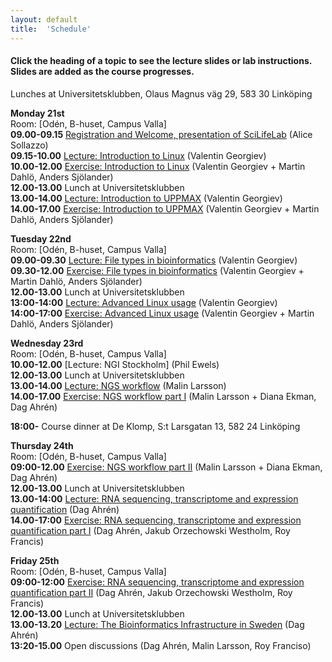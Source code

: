 ```yaml
---
layout: default
title:  'Schedule'
---
```


#### Click the heading of a topic to see the lecture slides or lab instructions. Slides are added as the course progresses.

Lunches at Universitetsklubben, Olaus Magnus väg 29, 583 30 Linköping


**Monday 21st**  
Room: [Odén, B-huset, Campus Valla]  
**09.00-09.15** [Registration and Welcome, presentation of SciLifeLab](slides/Staaf_Intro_NGS_data_Ua_VT17_170123.pdf) (Alice Sollazzo)  
**09.15-10.00** [Lecture: Introduction to Linux](slides/linux-tutorial.pdf) (Valentin Georgiev)  
**10.00-12.00** [Exercise: Introduction to Linux](labs/linux-intro) (Valentin Georgiev + Martin Dahlö, Anders Sjölander)  
**12.00-13.00** Lunch at Universitetsklubben  
**13.00-14.00** [Lecture: Introduction to UPPMAX](slides/UPPMAX-tutorial.pdf) (Valentin Georgiev)  
**14.00-17.00** [Exercise: Introduction to UPPMAX](labs/uppmax-intro) (Valentin Georgiev + Martin Dahlö, Anders Sjölander)  

**Tuesday 22nd**  
Room: [Odén, B-huset, Campus Valla]  
**09.00-09.30** [Lecture: File types in bioinformatics](slides/file_types.pdf) (Valentin Georgiev)  
**09.30-12.00** [Exercise: File types in bioinformatics](labs/filetypes) (Valentin Georgiev + Martin Dahlö, Anders Sjölander)  
**12.00-13.00** Lunch at Universitetsklubben  
**13:00-14:00** [Lecture: Advanced Linux usage](slides/advanced_linux.pdf) (Valentin Georgiev)  
**14:00-17:00** [Exercise: Advanced Linux usage](labs/loops_lab) (Valentin Georgiev + Martin Dahlö, Anders Sjölander)  

**Wednesday 23rd**  
Room: [Odén, B-huset, Campus Valla]  
**10.00-12.00** [Lecture: NGI Stockholm] (Phil Ewels)  
**12.00-13.00** Lunch at Universitetsklubben  
**13.00-14.00** [Lecture: NGS workflow](slides/NGS_workflow.pdf) (Malin Larsson)  
**14.00-17.00** [Exercise: NGS workflow part I](labs/NGS_workflow) (Malin Larsson + Diana Ekman, Dag Ahrén)  

**18:00-** Course dinner at De Klomp, S:t Larsgatan 13, 582 24 Linköping

**Thursday 24th**  
Room: [Odén, B-huset, Campus Valla]  
**09:00-12.00** [Exercise: NGS workflow part II](labs/NGS_workflow) (Malin Larsson + Diana Ekman, Dag Ahrén)  
**12.00-13.00** Lunch at Universitetsklubben  
**13.00-14:00** [Lecture: RNA sequencing, transcriptome and expression quantification](slides/rnaseq.pdf) (Dag Ahrén)  
**14.00-17:00** [Exercise: RNA sequencing, transcriptome and expression quantification part I](labs/rnaseq_161129) (Dag Ahrén, Jakub Orzechowski Westholm, Roy Francis)  

**Friday 25th**  
Room: [Odén, B-huset, Campus Valla]  
**09:00-12:00** [Exercise: RNA sequencing, transcriptome and expression quantification part II](labs/rnaseq_161129) (Dag Ahrén, Jakub Orzechowski Westholm, Roy Francis)  
**12.00-13.00** Lunch at Universitetsklubben  
**13.00-13.20** [Lecture: The Bioinformatics Infrastructure in Sweden](slides/NBIS.pdf) (Dag Ahrén)    
**13:20-15.00** Open discussions (Dag Ahrén, Malin Larsson, Roy Franciso)  

